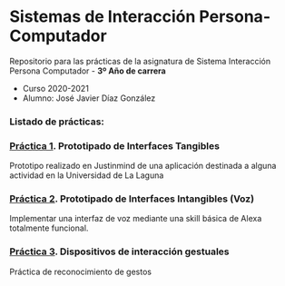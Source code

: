 # Sistemas de Interacción Persona-Computador

Repositorio para las prácticas de la asignatura de Sistema Interacción Persona Computador - **3º Año de carrera**
- Curso 2020-2021
- Alumno: José Javier Díaz González

### Listado de prácticas:
### [Práctica 1](https://github.com/alu0101128894/SIPC/tree/main/Pr%C3%A1ctica%201.%20Prototipado%20de%20Interfaces%20Tangibles). Prototipado de Interfaces Tangibles
Prototipo realizado en Justinmind de una aplicación destinada a alguna actividad en la Universidad de La Laguna

### [Práctica 2](https://github.com/alu0101128894/SIPC/tree/main/Pr%C3%A1ctica%202.%20Prototipado%20de%20Interfaces%20Intangibles%20(Voz)). Prototipado de Interfaces Intangibles (Voz)
Implementar una interfaz de voz mediante una skill básica de Alexa totalmente funcional.

### [Práctica 3](https://github.com/alu0101128894/SIPC/tree/main/Pr%C3%A1ctica%203.%20Dispositivos%20de%20interacci%C3%B3n%20gestuales). Dispositivos de interacción gestuales
Práctica de reconocimiento de gestos